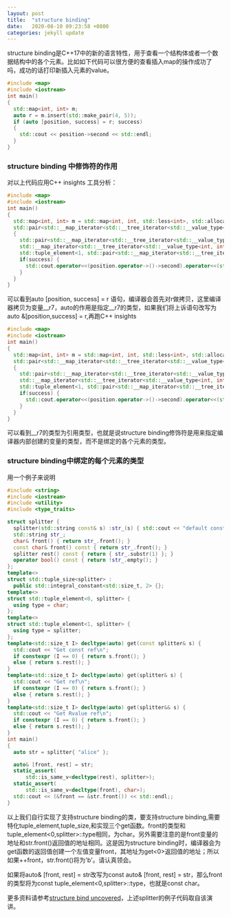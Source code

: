 ```yaml
---
layout: post
title:  "structure binding"
date:   2020-08-10 09:23:58 +0800
categories: jekyll update
---
```

structure binding是C++17中的新的语言特性，用于查看一个结构体或者一个数据结构中的各个元素。比如如下代码可以很方便的查看插入map的操作成功了吗，成功的话打印新插入元素的value。

```cpp
#include <map>
#include <iostream>
int main()
{
  std::map<int, int> m;
  auto r = m.insert(std::make_pair(4, 5));
  if (auto [position, success] = r; success)
  {
    std::cout << position->second << std::endl;
  }
}
```

### structure binding 中修饰符的作用
对以上代码应用C++ insights 工具分析：
```cpp
#include <map>
#include <iostream>
int main()
{
  std::map<int, int> m = std::map<int, int, std::less<int>, std::allocator<std::pair<const int, int> > >();
  std::pair<std::__map_iterator<std::__tree_iterator<std::__value_type<int, int>, std::__tree_node<std::__value_type<int, int>, void *> *, long> >, bool> r = m.insert<std::pair<int, int>, void>(std::make_pair(4, 5));
  {
    std::pair<std::__map_iterator<std::__tree_iterator<std::__value_type<int, int>, std::__tree_node<std::__value_type<int, int>, void *> *, long> >, bool> __r7 = std::pair<std::__map_iterator<std::__tree_iterator<std::__value_type<int, int>, std::__tree_node<std::__value_type<int, int>, void *> *, long> >, bool>(r);
    std::__map_iterator<std::__tree_iterator<std::__value_type<int, int>, std::__tree_node<std::__value_type<int, int>, void *> *, long> >& position = std::get<0UL>(__r7);
    std::tuple_element<1, std::pair<std::__map_iterator<std::__tree_iterator<std::__value_type<int, int>, std::__tree_node<std::__value_type<int, int>, void *> *, long> >, bool> >::type& success = std::get<1UL>(__r7);
    if(success) {
      std::cout.operator<<(position.operator->()->second).operator<<(std::endl);
    }
  }  
}
```
可以看到auto [position, success] = r 语句，编译器会首先对r做拷贝，这里编译器拷贝为变量__r7，auto的作用是指定__r7的类型，如果我们将上诉语句改写为auto &[position,success] = r,再跑C++ insights
```cpp
#include <map>
#include <iostream>
int main()
{
  std::map<int, int> m = std::map<int, int, std::less<int>, std::allocator<std::pair<const int, int> > >();
  std::pair<std::__map_iterator<std::__tree_iterator<std::__value_type<int, int>, std::__tree_node<std::__value_type<int, int>, void *> *, long> >, bool> r = m.insert<std::pair<int, int>, void>(std::make_pair(4, 5));
  {
    std::pair<std::__map_iterator<std::__tree_iterator<std::__value_type<int, int>, std::__tree_node<std::__value_type<int, int>, void *> *, long> >, bool> & __r7 = r;
    std::__map_iterator<std::__tree_iterator<std::__value_type<int, int>, std::__tree_node<std::__value_type<int, int>, void *> *, long> >& position = std::get<0UL>(__r7);
    std::tuple_element<1, std::pair<std::__map_iterator<std::__tree_iterator<std::__value_type<int, int>, std::__tree_node<std::__value_type<int, int>, void *> *, long> >, bool> >::type& success = std::get<1UL>(__r7);
    if(success) {
      std::cout.operator<<(position.operator->()->second).operator<<(std::endl);
    }
  }
}

```
可以看到__r7的类型为引用类型，也就是说structure binding修饰符是用来指定编译器内部创建的变量的类型，而不是绑定的各个元素的类型。
### structure binding中绑定的每个元素的类型
用一个例子来说明
```cpp
#include <string>
#include <iostream>
#include <utility>
#include <type_traits>

struct splitter {
  splitter(std::string const& s) :str_(s) { std::cout << "default constructor\n"; }
  std::string str_;
  char& front() { return str_.front(); }
  const char& front() const { return str_.front(); }
  splitter rest() const { return { str_.substr(1) }; }
  operator bool() const { return !str_.empty(); }
};
template<>
struct std::tuple_size<splitter> :
  public std::integral_constant<std::size_t, 2> {};
template<>
struct std::tuple_element<0, splitter> {
  using type = char;
};
template<>
struct std::tuple_element<1, splitter> {
  using type = splitter;
};
template<std::size_t I> decltype(auto) get(const splitter& s) {
  std::cout << "Get const ref\n";
  if constexpr (I == 0) { return s.front(); }
  else { return s.rest(); }
}
template<std::size_t I> decltype(auto) get(splitter& s) {
  std::cout << "Get ref\n";
  if constexpr (I == 0) { return s.front(); }
  else { return s.rest(); }
}
template<std::size_t I> decltype(auto) get(splitter&& s) {
  std::cout << "Get Rvalue ref\n";
  if constexpr (I == 0) { return s.front(); }
  else { return s.rest(); }
}
int main()
{
  auto str = splitter{ "alice" };

  auto& [front, rest] = str;
  static_assert(
      std::is_same_v<decltype(rest), splitter>);
  static_assert(
      std::is_same_v<decltype(front), char>);
  std::cout << (&front == &str.front()) << std::endl;;
}

```
以上我们自行实现了支持structure binding的类，要支持structure binding,需要特化tuple_element,tuple_size,和实现三个get函数。front的类型和tuple_element<0,splitter>::type相同，为char。另外需要注意的是front变量的地址和str.front()返回值的地址相同。这是因为structure binding时，编译器会为get函数的返回值创建一个左值变量front，其地址为get<0>返回值的地址；所以如果++front，str.front()将为'b'。请认真领会。

如果将auto& [front, rest] = str改写为const auto& [front, rest] = str，那么front的类型将为const tuple_element<0,splitter>::type，也就是const char。


更多资料请参考[structure bind uncovered](https://youtu.be/uZCvz-E1heA)，上述splitter的例子代码取自该演讲。